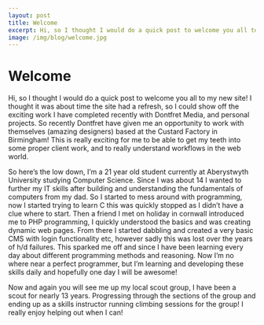 ```yaml
---
layout: post
title: Welcome
excerpt: Hi, so I thought I would do a quick post to welcome you all to my new site! I thought it was about time the site had a refresh, so I could show off the exciting work I have completed recently with Dontfret Media, and personal projects.
image: /img/blog/welcome.jpg
---
```

<!-- Content
    ================================================== -->
    
# Welcome
Hi, so I thought I would do a quick post to welcome you all to my new site! I thought it was about time the site had a refresh, so I could show off the exciting work I have completed recently with Dontfret Media, and personal projects. So recently Dontfret have given me an opportunity to work with themselves (amazing designers) based at the Custard Factory in Birmingham! This is really exciting for me to be able to get my teeth into some proper client work, and to really understand workflows in the web world.

So here’s the low down, I’m a 21 year old student currently at Aberystwyth University studying Computer Science. Since I was about 14 I wanted to further my IT skills after building and understanding the fundamentals of computers from my dad. So I started to mess around with programming, now I started trying to learn C this was quickly stopped as I didn’t have a clue where to start. Then a friend I met on holiday in cornwall introduced me to PHP programming, I quickly understood the basics and was creating dynamic web pages. From there I started dabbling and created a very basic CMS with login functionality etc, however sadly this was lost over the years of h/d failures. This sparked me off and since I have been learning every day about different programming methods and reasoning. Now I’m no where near a perfect programmer, but I’m learning and developing these skills daily and hopefully one day I will be awesome!

Now and again you will see me up my local scout group, I have been a scout for nearly 13 years. Progressing through the sections of the group and ending up as a skills instructor running climbing sessions for the group!  I really enjoy helping out when I can!